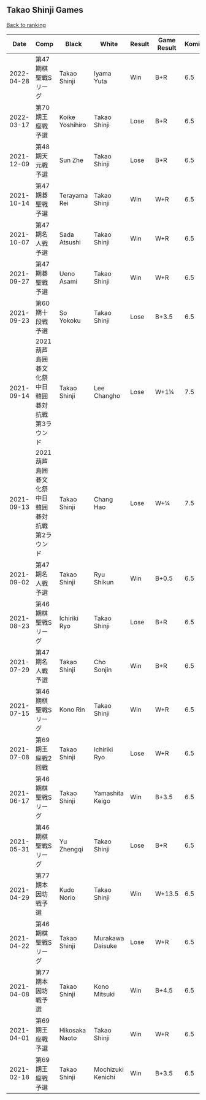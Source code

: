 ## Takao Shinji Games

[Back to ranking](../../index.md)




| **Date** | **Comp** | **Black** | **White** | **Result** | **Game Result** | **Komi** | **Rating** | **Diff** | 
| --- | --- | --- | --- | --- | --- | --- | --- | --- |
| 2022-04-28 | 第47期棋聖戦Sリーグ | Takao Shinji | Iyama Yuta | Win | B+R | 6.5 | 3087 | -19 | 
| 2022-03-17 | 第70期王座戦予選 | Koike Yoshihiro | Takao Shinji | Lose | B+R | 6.5 | 3106 | -44 | 
| 2021-12-09 | 第48期天元戦予選 | Sun Zhe | Takao Shinji | Lose | B+R | 6.5 | 3150 | 12 | 
| 2021-10-14 | 第47期碁聖戦予選 | Terayama Rei | Takao Shinji | Win | W+R | 6.5 | 3138 | 3 | 
| 2021-10-07 | 第47期名人戦予選 | Sada Atsushi | Takao Shinji | Win | W+R | 6.5 | 3135 | 9 | 
| 2021-09-27 | 第47期碁聖戦予選 | Ueno Asami | Takao Shinji | Win | W+R | 6.5 | 3126 | -30 | 
| 2021-09-23 | 第60期十段戦予選 | So Yokoku | Takao Shinji | Lose | B+3.5 | 6.5 | 3156 | 11 | 
| 2021-09-14 | 2021葫芦島囲碁文化祭中日韓囲碁対抗戦第3ラウンド | Takao Shinji | Lee Changho | Lose | W+1¼ | 7.5 | 3145 | -21 | 
| 2021-09-13 | 2021葫芦島囲碁文化祭中日韓囲碁対抗戦第2ラウンド | Takao Shinji | Chang Hao | Lose | W+¼ | 7.5 | 3166 | -23 | 
| 2021-09-02 | 第47期名人戦予選 | Takao Shinji | Ryu Shikun | Win | B+0.5 | 6.5 | 3189 | -7 | 
| 2021-08-23 | 第46期棋聖戦Sリーグ  | Ichiriki Ryo | Takao Shinji | Lose | B+R | 6.5 | 3196 | 0 | 
| 2021-07-29 | 第47期名人戦予選 | Takao Shinji | Cho Sonjin | Win | B+R | 6.5 | 3196 | 28 | 
| 2021-07-15 | 第46期棋聖戦Sリーグ | Kono Rin | Takao Shinji | Win | W+R | 6.5 | 3168 | 16 | 
| 2021-07-08 | 第69期王座戦2回戦 | Takao Shinji | Ichiriki Ryo | Lose | W+R | 6.5 | 3152 | -38 | 
| 2021-06-17 | 第46期棋聖戦Sリーグ | Takao Shinji | Yamashita Keigo | Win | B+3.5 | 6.5 | 3190 | 86 | 
| 2021-05-31 | 第46期棋聖戦Sリーグ | Yu Zhengqi | Takao Shinji | Lose | B+R | 6.5 | 3104 | 23 | 
| 2021-04-29 | 第77期本因坊戦予選 | Kudo Norio | Takao Shinji | Win | W+13.5 | 6.5 | 3081 | 8 | 
| 2021-04-22 | 第46期棋聖戦Sリーグ | Takao Shinji | Murakawa Daisuke | Lose | W+R | 6.5 | 3073 | -13 | 
| 2021-04-08 | 第77期本因坊戦予選 | Takao Shinji | Kono Mitsuki | Win | B+4.5 | 6.5 | 3086 | 41 | 
| 2021-04-01 | 第69期王座戦予選 | Hikosaka Naoto | Takao Shinji | Win | W+R | 6.5 | 3045 | -21 | 
| 2021-02-18 | 第69期王座戦予選 | Takao Shinji | Mochizuki Kenichi | Win | B+3.5 | 6.5 | 3066 | missing |




